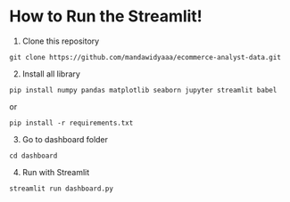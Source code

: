 # How to Run the Streamlit!
1. Clone this repository

```
git clone https://github.com/mandawidyaaa/ecommerce-analyst-data.git
```

2. Install all library

```
pip install numpy pandas matplotlib seaborn jupyter streamlit babel
```

or

```
pip install -r requirements.txt
```

3. Go to dashboard folder

```
cd dashboard
```

4. Run with Streamlit

```
streamlit run dashboard.py
```
